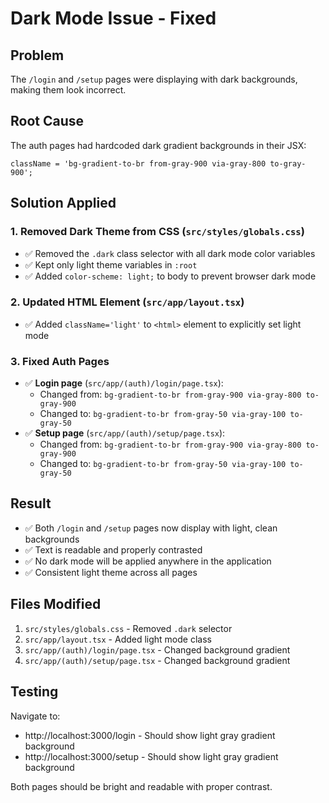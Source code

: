 # Dark Mode Issue - Fixed

## Problem

The `/login` and `/setup` pages were displaying with dark backgrounds, making them look incorrect.

## Root Cause

The auth pages had hardcoded dark gradient backgrounds in their JSX:

```tsx
className = 'bg-gradient-to-br from-gray-900 via-gray-800 to-gray-900';
```

## Solution Applied

### 1. Removed Dark Theme from CSS (`src/styles/globals.css`)

- ✅ Removed the `.dark` class selector with all dark mode color variables
- ✅ Kept only light theme variables in `:root`
- ✅ Added `color-scheme: light;` to body to prevent browser dark mode

### 2. Updated HTML Element (`src/app/layout.tsx`)

- ✅ Added `className='light'` to `<html>` element to explicitly set light mode

### 3. Fixed Auth Pages

- ✅ **Login page** (`src/app/(auth)/login/page.tsx`):
  - Changed from: `bg-gradient-to-br from-gray-900 via-gray-800 to-gray-900`
  - Changed to: `bg-gradient-to-br from-gray-50 via-gray-100 to-gray-50`
- ✅ **Setup page** (`src/app/(auth)/setup/page.tsx`):
  - Changed from: `bg-gradient-to-br from-gray-900 via-gray-800 to-gray-900`
  - Changed to: `bg-gradient-to-br from-gray-50 via-gray-100 to-gray-50`

## Result

- ✅ Both `/login` and `/setup` pages now display with light, clean backgrounds
- ✅ Text is readable and properly contrasted
- ✅ No dark mode will be applied anywhere in the application
- ✅ Consistent light theme across all pages

## Files Modified

1. `src/styles/globals.css` - Removed `.dark` selector
2. `src/app/layout.tsx` - Added light mode class
3. `src/app/(auth)/login/page.tsx` - Changed background gradient
4. `src/app/(auth)/setup/page.tsx` - Changed background gradient

## Testing

Navigate to:

- http://localhost:3000/login - Should show light gray gradient background
- http://localhost:3000/setup - Should show light gray gradient background

Both pages should be bright and readable with proper contrast.
